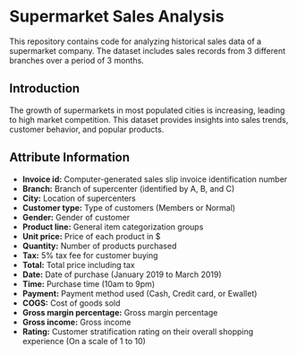 # Supermarket Sales Analysis

This repository contains code for analyzing historical sales data of a supermarket company. The dataset includes sales records from 3 different branches over a period of 3 months.

## Introduction
The growth of supermarkets in most populated cities is increasing, leading to high market competition. This dataset provides insights into sales trends, customer behavior, and popular products.

## Attribute Information
- **Invoice id:** Computer-generated sales slip invoice identification number
- **Branch:** Branch of supercenter (identified by A, B, and C)
- **City:** Location of supercenters
- **Customer type:** Type of customers (Members or Normal)
- **Gender:** Gender of customer
- **Product line:** General item categorization groups
- **Unit price:** Price of each product in $
- **Quantity:** Number of products purchased
- **Tax:** 5% tax fee for customer buying
- **Total:** Total price including tax
- **Date:** Date of purchase (January 2019 to March 2019)
- **Time:** Purchase time (10am to 9pm)
- **Payment:** Payment method used (Cash, Credit card, or Ewallet)
- **COGS:** Cost of goods sold
- **Gross margin percentage:** Gross margin percentage
- **Gross income:** Gross income
- **Rating:** Customer stratification rating on their overall shopping experience (On a scale of 1 to 10)

 
